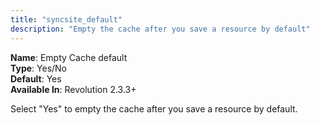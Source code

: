 ```yaml
---
title: "syncsite_default"
description: "Empty the cache after you save a resource by default"
---
```



**Name**: Empty Cache default  
**Type**: Yes/No  
**Default**: Yes  
**Available In**: Revolution 2.3.3+

Select "Yes" to empty the cache after you save a resource by default.
